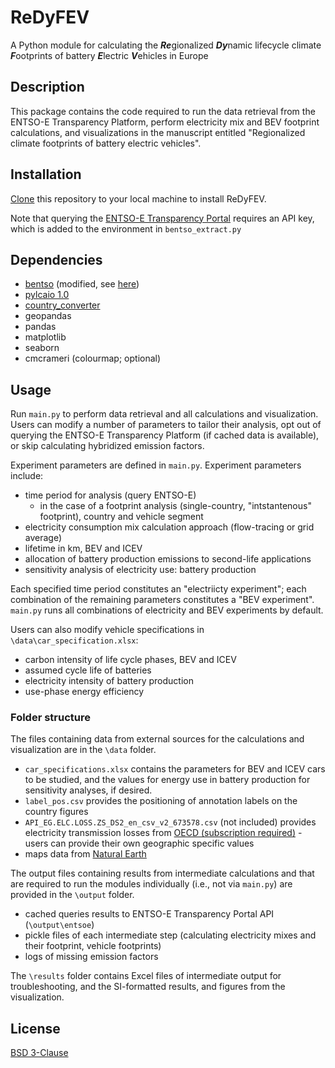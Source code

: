 # ReDyFEV

A Python module for calculating the ***Re***gionalized ***Dy***namic lifecycle climate ***F***ootprints of battery ***E***lectric ***V***ehicles in Europe


## Description
This package contains the code required to run the data retrieval from the ENTSO-E Transparency Platform, perform electricity mix and 
BEV footprint calculations, and visualizations in the manuscript entitled "Regionalized climate footprints of battery electric vehicles".  

## Installation
[Clone](https://docs.github.com/en/github/creating-cloning-and-archiving-repositories/cloning-a-repository-from-github/cloning-a-repository) this repository to your local machine to install ReDyFEV.

Note that querying the [ENTSO-E Transparency Portal](https://transparency.entsoe.eu/) requires an API key, which is added to the environment in `bentso_extract.py`

## Dependencies
* [bentso](https://github.com/BONSAMURAIS/bentso) (modified, see [here](https://github.com/BONSAMURAIS/bentso/pull/8))
* [pylcaio 1.0](https://github.com/MaximeAgez/pylcaio/releases/tag/v1.0)
* [country_converter](https://github.com/konstantinstadler/country_converter)
* geopandas
* pandas
* matplotlib
* seaborn
* cmcrameri (colourmap; optional)

## Usage
Run `main.py` to perform data retrieval and all calculations and visualization. 
Users can modify a number of parameters to tailor their analysis, opt out of querying the ENTSO-E Transparency Platform (if cached data is available), or skip calculating hybridized emission factors. 

Experiment parameters are defined in `main.py`. Experiment parameters include:
* time period for analysis (query ENTSO-E)
  * in the case of a footprint analysis (single-country, "intstantenous" footprint), country and vehicle segment
* electricity consumption mix calculation approach (flow-tracing or grid average)
* lifetime in km, BEV and ICEV
* allocation of battery production emissions to second-life applications
* sensitivity analysis of electricity use:  battery production

Each specified time period constitutes an "electriicty experiment"; each combination of the remaining parameters constitutes a "BEV experiment". `main.py` runs all combinations of electricity and BEV experiments by default.

Users can also modify vehicle specifications in `\data\car_specification.xlsx`:
* carbon intensity of life cycle phases, BEV and ICEV
* assumed cycle life of batteries
* electricity intensity of battery production
* use-phase energy efficiency

### Folder structure
The files containing data from external sources for the calculations and visualization are in the `\data` folder. 
  * `car_specifications.xlsx` contains the parameters for BEV and ICEV cars to be studied, and the values for energy use in battery production for sensitivity analyses, if desired.
  * `label_pos.csv` provides the positioning of annotation labels on the country figures
  * `API_EG.ELC.LOSS.ZS_DS2_en_csv_v2_673578.csv` (not included) provides electricity transmission losses from [OECD (subscription required)](https://data.worldbank.org/indicator/EG.ELC.LOSS.ZS) - users can provide their own geographic specific values
  * maps data from [Natural Earth](https://www.naturalearthdata.com/)
  
The output files containing results from intermediate calculations and that are required to run the modules individually (i.e., not via `main.py`) are provided in the `\output` folder. 
  * cached queries results to ENTSO-E Transparency Portal API (`\output\entsoe`)
  * pickle files of each intermediate step (calculating electricity mixes and their footprint, vehicle footprints)
  * logs of missing emission factors

The `\results` folder contains Excel files of intermediate output for troubleshooting, and the SI-formatted results, and figures from the visualization. 

## License
[BSD 3-Clause](https://choosealicense.com/licenses/bsd-3-clause/)
